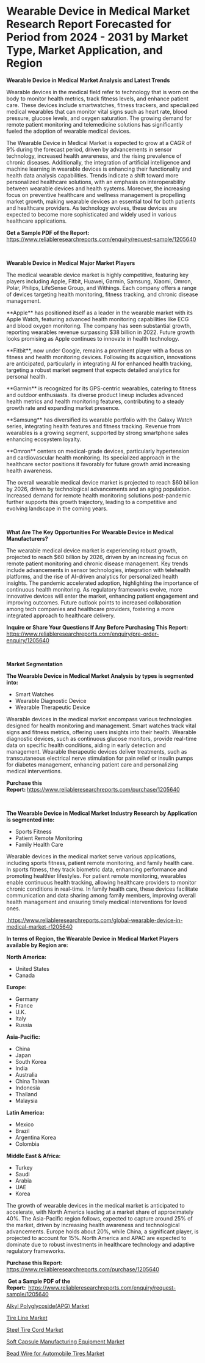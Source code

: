 <p><h1>Wearable Device in Medical Market Research Report Forecasted for Period from 2024 -  2031 by Market Type, Market Application, and Region</h1></p><p><strong>Wearable Device in Medical Market Analysis and Latest Trends</strong></p>
<p><p>Wearable devices in the medical field refer to technology that is worn on the body to monitor health metrics, track fitness levels, and enhance patient care. These devices include smartwatches, fitness trackers, and specialized medical wearables that can monitor vital signs such as heart rate, blood pressure, glucose levels, and oxygen saturation. The growing demand for remote patient monitoring and telemedicine solutions has significantly fueled the adoption of wearable medical devices.</p><p>The Wearable Device in Medical Market is expected to grow at a CAGR of 9% during the forecast period, driven by advancements in sensor technology, increased health awareness, and the rising prevalence of chronic diseases. Additionally, the integration of artificial intelligence and machine learning in wearable devices is enhancing their functionality and health data analysis capabilities. Trends indicate a shift toward more personalized healthcare solutions, with an emphasis on interoperability between wearable devices and health systems. Moreover, the increasing focus on preventive healthcare and wellness management is propelling market growth, making wearable devices an essential tool for both patients and healthcare providers. As technology evolves, these devices are expected to become more sophisticated and widely used in various healthcare applications.</p></p>
<p><strong>Get a Sample PDF of the Report:&nbsp;</strong> <a href="https://www.reliableresearchreports.com/enquiry/request-sample/1205640?utm_campaign=1479&utm_medium=2&utm_source=Github&utm_content=ia&utm_term=16102024&utm_id=wearable-device-in-medical">https://www.reliableresearchreports.com/enquiry/request-sample/1205640</a></p>
<p>&nbsp;</p>
<p><strong>Wearable Device in Medical Major Market Players</strong></p>
<p><p>The medical wearable device market is highly competitive, featuring key players including Apple, Fitbit, Huawei, Garmin, Samsung, Xiaomi, Omron, Polar, Philips, LifeSense Group, and Withings. Each company offers a range of devices targeting health monitoring, fitness tracking, and chronic disease management.</p><p>**Apple** has positioned itself as a leader in the wearable market with its Apple Watch, featuring advanced health monitoring capabilities like ECG and blood oxygen monitoring. The company has seen substantial growth, reporting wearables revenue surpassing $38 billion in 2022. Future growth looks promising as Apple continues to innovate in health technology.</p><p>**Fitbit**, now under Google, remains a prominent player with a focus on fitness and health monitoring devices. Following its acquisition, innovations are anticipated, particularly in integrating AI for enhanced health tracking, targeting a robust market segment that expects detailed analytics for personal health.</p><p>**Garmin** is recognized for its GPS-centric wearables, catering to fitness and outdoor enthusiasts. Its diverse product lineup includes advanced health metrics and health monitoring features, contributing to a steady growth rate and expanding market presence.</p><p>**Samsung** has diversified its wearable portfolio with the Galaxy Watch series, integrating health features and fitness tracking. Revenue from wearables is a growing segment, supported by strong smartphone sales enhancing ecosystem loyalty.</p><p>**Omron** centers on medical-grade devices, particularly hypertension and cardiovascular health monitoring. Its specialized approach in the healthcare sector positions it favorably for future growth amid increasing health awareness.</p><p>The overall wearable medical device market is projected to reach $60 billion by 2026, driven by technological advancements and an aging population. Increased demand for remote health monitoring solutions post-pandemic further supports this growth trajectory, leading to a competitive and evolving landscape in the coming years.</p></p>
<p>&nbsp;</p>
<p><strong>What Are The Key Opportunities For Wearable Device in Medical Manufacturers?</strong></p>
<p><p>The wearable medical device market is experiencing robust growth, projected to reach $60 billion by 2026, driven by an increasing focus on remote patient monitoring and chronic disease management. Key trends include advancements in sensor technologies, integration with telehealth platforms, and the rise of AI-driven analytics for personalized health insights. The pandemic accelerated adoption, highlighting the importance of continuous health monitoring. As regulatory frameworks evolve, more innovative devices will enter the market, enhancing patient engagement and improving outcomes. Future outlook points to increased collaboration among tech companies and healthcare providers, fostering a more integrated approach to healthcare delivery.</p></p>
<p><strong>Inquire or Share Your Questions If Any Before Purchasing This Report:</strong> <a href="https://www.reliableresearchreports.com/enquiry/pre-order-enquiry/1205640?utm_campaign=1479&utm_medium=2&utm_source=Github&utm_content=ia&utm_term=16102024&utm_id=wearable-device-in-medical">https://www.reliableresearchreports.com/enquiry/pre-order-enquiry/1205640</a></p>
<p>&nbsp;</p>
<p><strong>Market Segmentation</strong></p>
<p><strong>The Wearable Device in Medical Market Analysis by types is segmented into:</strong></p>
<p><ul><li>Smart Watches</li><li>Wearable Diagnostic Device</li><li>Wearable Therapeutic Device</li></ul></p>
<p><p>Wearable devices in the medical market encompass various technologies designed for health monitoring and management. Smart watches track vital signs and fitness metrics, offering users insights into their health. Wearable diagnostic devices, such as continuous glucose monitors, provide real-time data on specific health conditions, aiding in early detection and management. Wearable therapeutic devices deliver treatments, such as transcutaneous electrical nerve stimulation for pain relief or insulin pumps for diabetes management, enhancing patient care and personalizing medical interventions.</p></p>
<p><strong>Purchase this Report:&nbsp;</strong><a href="https://www.reliableresearchreports.com/purchase/1205640?utm_campaign=1479&utm_medium=2&utm_source=Github&utm_content=ia&utm_term=16102024&utm_id=wearable-device-in-medical">https://www.reliableresearchreports.com/purchase/1205640</a></p>
<p>&nbsp;</p>
<p><strong>The Wearable Device in Medical Market Industry Research by Application is segmented into:</strong></p>
<p><ul><li>Sports Fitness</li><li>Patient Remote Monitoring</li><li>Family Health Care</li></ul></p>
<p><p>Wearable devices in the medical market serve various applications, including sports fitness, patient remote monitoring, and family health care. In sports fitness, they track biometric data, enhancing performance and promoting healthier lifestyles. For patient remote monitoring, wearables enable continuous health tracking, allowing healthcare providers to monitor chronic conditions in real-time. In family health care, these devices facilitate communication and data sharing among family members, improving overall health management and ensuring timely medical interventions for loved ones.</p></p>
<p><a href="https://www.reliableresearchreports.com/global-wearable-device-in-medical-market-r1205640?utm_campaign=1479&utm_medium=2&utm_source=Github&utm_content=ia&utm_term=16102024&utm_id=wearable-device-in-medical">&nbsp;https://www.reliableresearchreports.com/global-wearable-device-in-medical-market-r1205640</a></p>
<p><strong>In terms of Region, the Wearable Device in Medical Market Players available by Region are:</strong></p>
<p>
    <p> <strong> North America: </strong>
        <ul>
            <li>United States</li>
            <li>Canada</li>
        </ul>
        </p> 
    <p> <strong> Europe: </strong>
        <ul>
            <li>Germany</li>
            <li>France</li>
            <li>U.K.</li>
            <li>Italy</li>
            <li>Russia</li>
        </ul>
        </p> 
    <p> <strong> Asia-Pacific: </strong>
        <ul>
            <li>China</li>
            <li>Japan</li>
            <li>South Korea</li>
            <li>India</li>
            <li>Australia</li>
            <li>China Taiwan</li>
            <li>Indonesia</li>
            <li>Thailand</li>
            <li>Malaysia</li>
        </ul>
        </p> 
    <p> <strong> Latin America: </strong>
        <ul>
            <li>Mexico</li>
            <li>Brazil</li>
            <li>Argentina Korea</li>
            <li>Colombia</li>
        </ul>
        </p> 
    <p> <strong> Middle East & Africa: </strong>
        <ul>
            <li>Turkey</li>
            <li>Saudi</li>
            <li>Arabia</li>
            <li>UAE</li>
            <li>Korea</li>
        </ul>
    </p>
    </p>
<p><p>The growth of wearable devices in the medical market is anticipated to accelerate, with North America leading at a market share of approximately 40%. The Asia-Pacific region follows, expected to capture around 25% of the market, driven by increasing health awareness and technological advancements. Europe holds about 20%, while China, a significant player, is projected to account for 15%. North America and APAC are expected to dominate due to robust investments in healthcare technology and adaptive regulatory frameworks.</p></p>
<p><strong>Purchase this Report: </strong><a href="https://www.reliableresearchreports.com/purchase/1205640?utm_campaign=1479&utm_medium=2&utm_source=Github&utm_content=ia&utm_term=16102024&utm_id=wearable-device-in-medical">https://www.reliableresearchreports.com/purchase/1205640</a></p>
<p>&nbsp;<strong>Get a Sample PDF of the Report:&nbsp;&nbsp;</strong><a href="https://www.reliableresearchreports.com/enquiry/request-sample/1205640?utm_campaign=1479&utm_medium=2&utm_source=Github&utm_content=ia&utm_term=16102024&utm_id=wearable-device-in-medical">https://www.reliableresearchreports.com/enquiry/request-sample/1205640</a></p>
<p><strong></strong></p>
<p><p><a href="https://www.linkedin.com/pulse/emerging-technologies-reshaping-alkyl-polyglycosideapg-market-1umpe?trk=public_post_embed_feed-article-content&utm_campaign=1479&utm_medium=2&utm_source=Github&utm_content=ia&utm_term=16102024&utm_id=wearable-device-in-medical">Alkyl Polyglycoside(APG) Market</a></p><p><a href="https://www.linkedin.com/pulse/tire-line-market-size-segmentation-trends-growth-analysis-forecast-esycc?utm_campaign=1479&utm_medium=2&utm_source=Github&utm_content=ia&utm_term=16102024&utm_id=wearable-device-in-medical">Tire Line Market</a></p><p><a href="https://www.linkedin.com/pulse/steel-tire-cord-market-innovations-trends-comprehensive-study-lhl7c?utm_campaign=1479&utm_medium=2&utm_source=Github&utm_content=ia&utm_term=16102024&utm_id=wearable-device-in-medical">Steel Tire Cord Market</a></p><p><a href="https://github.com/marloy8/Market-Research-Report-List-6/blob/main/soft-capsule-manufacturing-equipment-market.md?utm_campaign=1479&utm_medium=2&utm_source=Github&utm_content=ia&utm_term=16102024&utm_id=wearable-device-in-medical">Soft Capsule Manufacturing Equipment Market</a></p><p><a href="https://www.linkedin.com/pulse/exploring-bead-wire-automobile-tires-market-strategic-aqo1e?trk=public_post_embed_feed-article-content&utm_campaign=1479&utm_medium=2&utm_source=Github&utm_content=ia&utm_term=16102024&utm_id=wearable-device-in-medical">Bead Wire for Automobile Tires Market</a></p></p>
